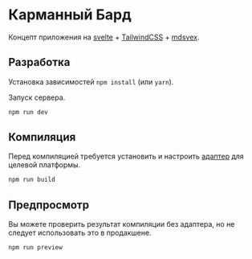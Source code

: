 # Карманный Бард

Концепт приложения на [svelte](https://svelte.dev/) + [TailwindCSS](https://tailwindcss.com/) + [mdsvex](https://mdsvex.com/).

## Разработка

Установка зависимостей `npm install` (или `yarn`).

Запуск сервера.
```bash
npm run dev
```

## Компиляция

Перед компиляцией требуется установить и настроить [адаптер](https://kit.svelte.dev/docs#adapters) для целевой платформы.

```bash
npm run build
```

## Предпросмотр

Вы можете проверить результат компиляции без адаптера, но не следует использовать это в продакшене.

```bash
npm run preview
```
